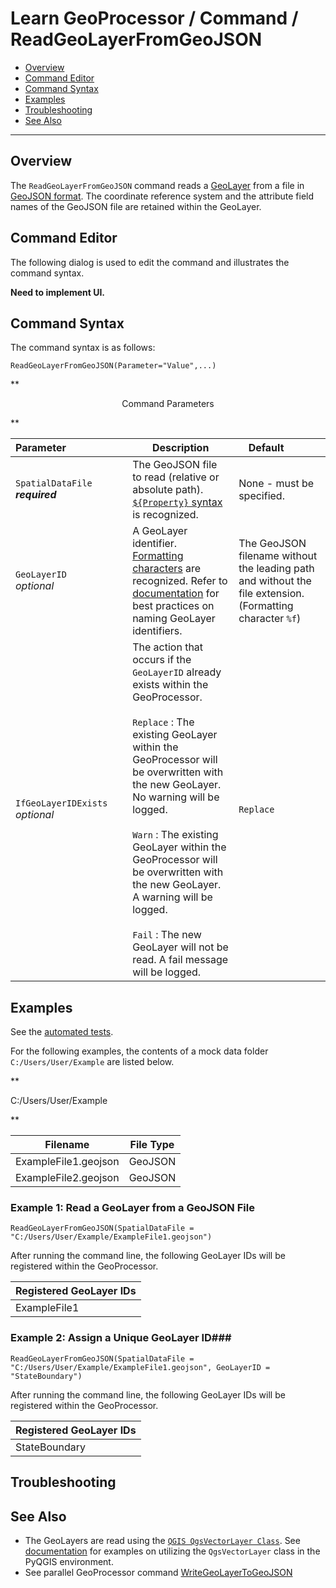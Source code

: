 # Learn GeoProcessor / Command / ReadGeoLayerFromGeoJSON #

* [Overview](#overview)
* [Command Editor](#command-editor)
* [Command Syntax](#command-syntax)
* [Examples](#examples)
* [Troubleshooting](#troubleshooting)
* [See Also](#see-also)

-------------------------

## Overview ##

The `ReadGeoLayerFromGeoJSON` command reads a [GeoLayer](../../introduction#geolayer) from a file in [GeoJSON format](../../spatial-data-format-ref/GeoJSON/GeoJSON). The coordinate reference system and the attribute field 
names of the GeoJSON file are retained within the GeoLayer.

## Command Editor ##

The following dialog is used to edit the command and illustrates the command syntax.

**Need to implement UI.**

## Command Syntax ##

The command syntax is as follows:

```text
ReadGeoLayerFromGeoJSON(Parameter="Value",...)
```
**<p style="text-align: center;">
Command Parameters
</p>**

|**Parameter**&nbsp;&nbsp;&nbsp;&nbsp;&nbsp;&nbsp;&nbsp;&nbsp;&nbsp;&nbsp;&nbsp;&nbsp;&nbsp;&nbsp;&nbsp;&nbsp;&nbsp;&nbsp;&nbsp;&nbsp;&nbsp; | **Description** | **Default**&nbsp;&nbsp;&nbsp;&nbsp;&nbsp;&nbsp;&nbsp;&nbsp;&nbsp;&nbsp; |
| --------------|-----------------|----------------- |
| `SpatialDataFile` <br>  **_required_**| The GeoJSON file to read (relative or absolute path). [`${Property}` syntax](../../introduction/#geoprocessor-properties-property) is recognized.| None - must be specified. |
| `GeoLayerID` <br> *optional*| A GeoLayer identifier. [Formatting characters](../../introduction/#geolayer-property-format-specifiers) are recognized. Refer to [documentation](../../best-practices/geolayer-identifiers.md) for best practices on naming GeoLayer identifiers.| The GeoJSON filename without the leading path and without the file extension. (Formatting character `%f`)|
|`IfGeoLayerIDExists`<br> *optional*|The action that occurs if the `GeoLayerID` already exists within the GeoProcessor. <br><br> `Replace` : The existing GeoLayer within the GeoProcessor will be overwritten with the new GeoLayer. No warning will be logged.<br><br> `Warn` : The existing GeoLayer within the GeoProcessor will be overwritten with the new GeoLayer. A warning will be logged. <br><br> `Fail` : The new GeoLayer will not be read. A fail message will be logged. | `Replace` | 


## Examples ##

See the [automated tests](https://github.com/OpenWaterFoundation/owf-app-geoprocessor-python-test/tree/master/test/commands/ReadGeoLayerFromGeoJSON).

For the following examples, the contents of a mock data folder `C:/Users/User/Example` are listed below.

**<p style="text-align: left;">
C:/Users/User/Example
</p>**

|Filename|File Type|
| ---- | ----|
| ExampleFile1.geojson  | GeoJSON	|
| ExampleFile2.geojson	| GeoJSON	|

### Example 1: Read a GeoLayer from a GeoJSON File ###

```
ReadGeoLayerFromGeoJSON(SpatialDataFile = "C:/Users/User/Example/ExampleFile1.geojson")
```

After running the command line, the following GeoLayer IDs will be registered within the GeoProcessor. 

|Registered GeoLayer IDs|
|------|
|ExampleFile1|

### Example 2: Assign a Unique GeoLayer ID###

```
ReadGeoLayerFromGeoJSON(SpatialDataFile = "C:/Users/User/Example/ExampleFile1.geojson", GeoLayerID = "StateBoundary")
```

After running the command line, the following GeoLayer IDs will be registered within the GeoProcessor. 

|Registered GeoLayer IDs|
|------|
|StateBoundary|


## Troubleshooting ##

## See Also ##

- The GeoLayers are read using the [`QGIS QgsVectorLayer Class`](https://qgis.org/api/classQgsVectorLayer.html). See [documentation](https://docs.qgis.org/2.14/en/docs/pyqgis_developer_cookbook/loadlayer.html#vector-layers) for examples on utilizing the `QgsVectorLayer` class in the PyQGIS environment.
- See parallel GeoProcessor command [WriteGeoLayerToGeoJSON](../WriteGeoLayerToGeoJSON/WriteGeoLayerToGeoJSON.md)
